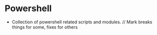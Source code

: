 # Powershell
* Collection of powershell related scripts and modules.
// Mark breaks things for some, fixes for others
